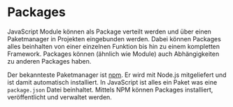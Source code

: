 # Packages

JavaScript Module können als Package verteilt werden und über einen Paketmanager in Projekten eingebunden werden. Dabei können Packages alles beinhalten von einer einzelnen Funktion bis hin zu einem kompletten Framework. Packages können (ähnlich wie Module) auch Abhängigkeiten zu anderen Packages haben.

Der bekannteste Paketmanager ist [npm](https://www.npmjs.com/). Er wird mit Node.js mitgeliefert und ist damit automatisch installiert. In JavaScript ist alles ein Paket was eine `package.json` Datei beinhaltet. Mittels NPM können Packages installiert, veröffentlicht und verwaltet werden.
